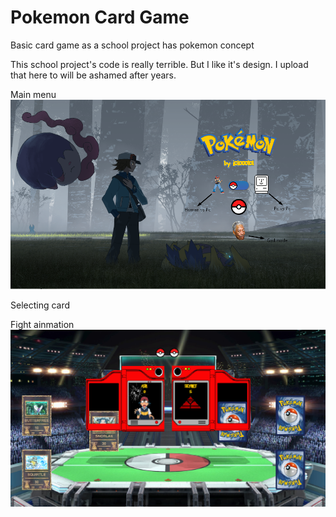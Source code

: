 # Pokemon Card Game
Basic card game as a school project has pokemon concept

This school project's code is really terrible. But I like it's design. I upload that here to will be ashamed after years.

Main menu
![Screenshot](Screenshot1.png)

Selecting card


Fight ainmation
![Screenshot](sc3.png)
